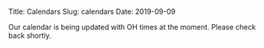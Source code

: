 Title: Calendars
Slug: calendars
Date: 2019-09-09

<style>
pre {
  background-color: #F5F5F5;
  display: block;
  font-family: monospace;
  font-size: 14px;
  white-space: pre;
  border-color: #999999;
  border-width: 1px;
  border-style: solid;
  border-radius: 6px;
  margin: 1em 0;
  padding: 5px;
  white-space: pre-wrap;
}
.containerMain {
    display: flex;
    width: 100%;
    height: 300px;
}
</style>


Our calendar is being updated with OH times at the moment. Please check back shortly.
<!--
Select full calendar or weekly schedule tab from the spreadsheet below.
<iframe src="https://docs.google.com/spreadsheets/d/e/2PACX-1vQXLRSYHq2Fqv1ItLRnw1c_nfyP6kQDk3flAZB1LsFs4YyW1eLo5oR1nIBhv_ENvgvkXC30vShGzee_/pubhtml?widget=true&amp;headers=false" width="1175px" height="550px"></iframe>
//-->
